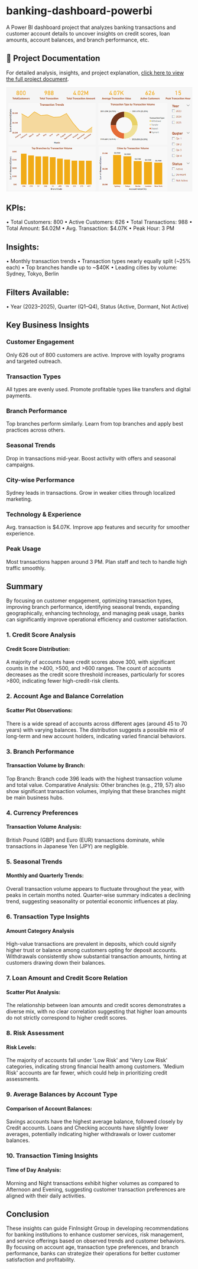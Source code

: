 # banking-dashboard-powerbi
A Power BI dashboard project that analyzes banking transactions and customer account details to uncover insights on credit scores, loan amounts, account balances, and branch performance, etc.

## 📄 Project Documentation
For detailed analysis, insights, and project explanation, [click here to view the full project document](https://docs.google.com/document/d/1wEf2xSJJxtbxJO1mJBUR7nD72TfC0Qm_JyziYSfVzUI/edit?usp=sharing).

![Image Alt](https://github.com/mounika2906/banking-dashboard-powerbi/blob/9c9eee0aa07a37dd80af837fb6172271be1a2ed0/power%20bi%20dashboard.png)

## KPIs:
• Total Customers: 800
• Active Customers: 626
• Total Transactions: 988
• Total Amount: $4.02M
• Avg. Transaction: $4.07K
• Peak Hour: 3 PM

## Insights:
• Monthly transaction trends
• Transaction types nearly equally split (~25% each)
• Top branches handle up to ~$40K
• Leading cities by volume: Sydney, Tokyo, Berlin

## Filters Available:
• Year (2023–2025), Quarter (Q1–Q4), Status (Active, Dormant, Not Active)

 ## Key Business Insights

### Customer Engagement
Only 626 out of 800 customers are active.
Improve with loyalty programs and targeted outreach.

### Transaction Types
All types are evenly used.
Promote profitable types like transfers and digital payments.

### Branch Performance
Top branches perform similarly.
Learn from top branches and apply best practices across others.

### Seasonal Trends
Drop in transactions mid-year.
Boost activity with offers and seasonal campaigns.

### City-wise Performance
Sydney leads in transactions.
Grow in weaker cities through localized marketing.

### Technology & Experience
Avg. transaction is $4.07K.
Improve app features and security for smoother experience.

### Peak Usage
Most transactions happen around 3 PM.
Plan staff and tech to handle high traffic smoothly.

## Summary
By focusing on customer engagement, optimizing transaction types, improving branch performance, identifying seasonal trends, expanding geographically, enhancing technology, and managing peak usage, banks can significantly improve operational efficiency and customer satisfaction.

### 1. Credit Score Analysis
#### Credit Score Distribution:
A majority of accounts have credit scores above 300, with significant counts in the >400, >500, and >600 ranges.
The count of accounts decreases as the credit score threshold increases, particularly for scores >800, indicating fewer high-credit-risk clients.
### 2. Account Age and Balance Correlation
#### Scatter Plot Observations:
There is a wide spread of accounts across different ages (around 45 to 70 years) with varying balances.
The distribution suggests a possible mix of long-term and new account holders, indicating varied financial behaviors.
### 3. Branch Performance
#### Transaction Volume by Branch:
Top Branch: Branch code 396 leads with the highest transaction volume and total value.
Comparative Analysis: Other branches (e.g., 219, 57) also show significant transaction volumes, implying that these branches might be main business hubs.
### 4. Currency Preferences
#### Transaction Volume Analysis:
British Pound (GBP) and Euro (EUR) transactions dominate, while transactions in Japanese Yen (JPY) are negligible.
### 5. Seasonal Trends
#### Monthly and Quarterly Trends:
Overall transaction volume appears to fluctuate throughout the year, with peaks in certain months noted.
Quarter-wise summary indicates a declining trend, suggesting seasonality or potential economic influences at play.
### 6. Transaction Type Insights
#### Amount Category Analysis
High-value transactions are prevalent in deposits, which could signify higher trust or balance among customers opting for deposit accounts.
Withdrawals consistently show substantial transaction amounts, hinting at customers drawing down their balances.
### 7. Loan Amount and Credit Score Relation
#### Scatter Plot Analysis:
The relationship between loan amounts and credit scores demonstrates a diverse mix, with no clear correlation suggesting that higher loan amounts do not strictly correspond to higher credit scores.
### 8. Risk Assessment
#### Risk Levels:
The majority of accounts fall under 'Low Risk' and 'Very Low Risk' categories, indicating strong financial health among customers.
'Medium Risk' accounts are far fewer, which could help in prioritizing credit assessments.
### 9. Average Balances by Account Type
#### Comparison of Account Balances:
Savings accounts have the highest average balance, followed closely by Credit accounts.
Loans and Checking accounts have slightly lower averages, potentially indicating higher withdrawals or lower customer balances.
### 10. Transaction Timing Insights
#### Time of Day Analysis:
Morning and Night transactions exhibit higher volumes as compared to Afternoon and Evening, suggesting customer transaction preferences are aligned with their daily activities.
## Conclusion
These insights can guide FinInsight Group in developing recommendations for banking institutions to enhance customer services, risk management, and service offerings based on observed trends and customer behaviors. By focusing on account age, transaction type preferences, and branch performance, banks can strategize their operations for better customer satisfaction and profitability.


